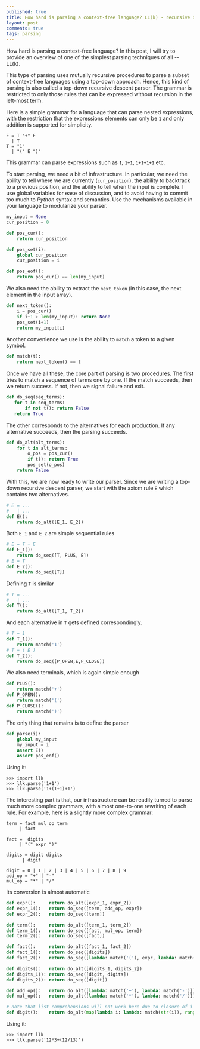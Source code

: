 ```yaml
---
published: true
title: How hard is parsing a context-free language? LL(k) - recursive descent parsing by hand
layout: post
comments: true
tags: parsing
---
```


How hard is parsing a context-free language? In this post, I will try to provide
an overview of one of the simplest parsing techniques of all -- LL(k).

This type of parsing uses mutually recursive procedures to parse a subset of context-free languages
using a top-down approach. Hence, this kind of parsing is also called a top-down recursive descent
parser. The grammar is restricted to only those rules that can be expressed without recursion in the
left-most term.

Here is a simple grammar for a language that can parse nested expressions, with the restriction that
the expressions elements can only be `1` and only addition is supported for simplicity.

```ebnf
E = T "+" E
  | T
T = "1"
  | "(" E ")"
```

This grammar can parse expressions such as `1`, `1+1`, `1+1+1+1` etc.

To start parsing, we need a bit of infrastructure. In particular, we need the ability to tell where
we are currently (`cur_position`), the ability to backtrack to a previous position, and the ability
to tell when the input is complete. I use global variables for ease of discussion, and to avoid having
to commit too much to _Python_ syntax and semantics. Use the mechanisms available in your language to
modularize your parser.

```python
my_input = None
cur_position = 0

def pos_cur():
    return cur_position

def pos_set(i):
    global cur_position
    cur_position = i

def pos_eof():
    return pos_cur() == len(my_input)
```
We also need the ability to extract the `next token` (in this case, the next element in the input array).
```python
def next_token():
    i = pos_cur()
    if i+1 > len(my_input): return None
    pos_set(i+1)
    return my_input[i]
```
Another convenience we use is the ability to `match` a token to a given symbol.
```python
def match(t):
    return next_token() == t
```

Once we have all these, the core part of parsing is two procedures. The first tries to match a sequence
of terms one by one. If the match succeeds, then we return success. If not, then we signal failure and exit.
```python
def do_seq(seq_terms):
   for t in seq_terms:
       if not t(): return False
   return True
```

The other corresponds to the alternatives for each production. If any alternative succeeds, then the parsing succeeds.
```python
def do_alt(alt_terms):
    for t in alt_terms:
        o_pos = pos_cur()
        if t(): return True
        pos_set(o_pos)
    return False
```
With this, we are now ready to write our parser. Since we are writing a top-down recursive descent parser, we
start with the axiom rule `E` which contains two alternatives.
```python
# E = ...
#   | ...
def E():
    return do_alt([E_1, E_2])
```
Both `E_1` and `E_2` are simple sequential rules
```python
# E = T + E
def E_1():
    return do_seq([T, PLUS, E])
# E = T
def E_2():
    return do_seq([T])
```
Defining `T` is similar
```python
# T = ...
#   | ...
def T():
    return do_alt([T_1, T_2])
```
And each alternative in `T` gets defined correspondingly.
```python
# T = 1
def T_1():
    return match('1')
# T = ( E )
def T_2():
    return do_seq([P_OPEN,E,P_CLOSE])
```
We also need terminals, which is again simple enough
```python
def PLUS():
    return match('+')
def P_OPEN():
    return match('(')
def P_CLOSE():
    return match(')')
```
The only thing that remains is to define the parser
```python
def parse(i):
    global my_input
    my_input = i
    assert E()
    assert pos_eof()
```

Using it:
```pycon
>>> import llk
>>> llk.parse('1+1')
>>> llk.parse('1+(1+1)+1')
```
The interesting part is that, our infrastructure can be readily turned to
parse much more complex grammars, with almost one-to-one rewriting of each rule. For example,
here is a slightly more complex grammar:
```ebnf
term = fact mul_op term
     | fact

fact =  digits
     | "(" expr ")"

digits = digit digits
      | digit

digit = 0 | 1 | 2 | 3 | 4 | 5 | 6 | 7 | 8 | 9
add_op = "+" | "-"
mul_op = "*" | "/"
```
Its conversion is almost automatic
```python
def expr():     return do_alt([expr_1, expr_2])
def expr_1():   return do_seq([term, add_op, expr])
def expr_2():   return do_seq([term])

def term():     return do_alt([term_1, term_2])
def term_1():   return do_seq([fact, mul_op, term])
def term_2():   return do_seq([fact])

def fact():     return do_alt([fact_1, fact_2])
def fact_1():   return do_seq([digits])
def fact_2():   return do_seq([lambda: match('('), expr, lambda: match(')')])

def digits():   return do_alt([digits_1, digits_2])
def digits_1(): return do_seq([digit, digits])
def digits_2(): return do_seq([digit])

def add_op():   return do_alt([lambda: match('+'), lambda: match('-')])
def mul_op():   return do_alt([lambda: match('*'), lambda: match('/')])

# note that list comprehensions will not work here due to closure of i
def digit():    return do_alt(map(lambda i: lambda: match(str(i)), range(10)))
```

Using it:
```pycon
>>> import llk
>>> llk.parse('12*3+(12/13)')
```
